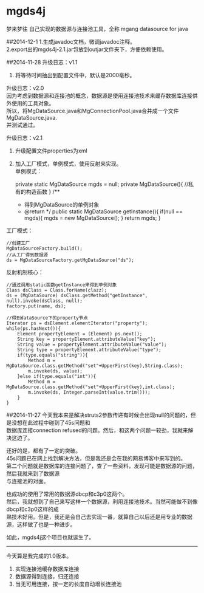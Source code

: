 mgds4j
======

梦来梦往 自己实现的数据源与连接池工具，全称 mgang datasource for java


##2014-12-1
1.生成javadoc文档，微调javadoc注释。<br/>
2.export出的mgds4j-2.1.jar包放到outjar文件夹下，方便依赖使用。

##2014-11-28
升级日志：v1.1<br/>
1. 将等待时间抽出到配置文件中，默认是2000毫秒。<br/>


升级日志：v2.0<br/>
因为考虑到数据源和连接池的概念，数据源是使用连接池技术来缓存数据库连接供外使用的工具对象。<br/>
所以，将MgDataSource.java和MgConnectionPool.java合并成一个文件MgDataSource.java.<br/>
并测试通过。

升级日志：v2.1<br/>
1. 升级配置文件properties为xml<br/>
2. 加入工厂模式，单例模式，使用反射来实现。<br/>
单例模式：<br/>

	private static MgDataSource mgds = null;
	private MgDataSource(){
		//私有的构造函数
	}
	/**
	 * 得到MgDataSource的单例对象
	 * @return
	 */
	public static MgDataSource getInstance(){
		if(null == mgds){
			mgds = new MgDataSource();
		}
		return mgds;
	}

工厂模式：<br/>

	//创建工厂
	MgDataSourceFactory.build();
	//从工厂得到数据源
	ds = MgDataSourceFactory.getMgDataSource("ds");

反射机制核心：<br/>

	//通过调用static函数getInstance来得到单例对象
	Class dsClass = Class.forName(clazz);
	ds = (MgDataSource) dsClass.getMethod("getInstance", null).invoke(dsClass, null);
	factory.put(name, ds);

	//得到dataSource下的property节点
	Iterator ps = dsElement.elementIterator("property"); 
	while(ps.hasNext()){
		Element propertyElement = (Element) ps.next();
		String key = propertyElement.attributeValue("key");
		String value = propertyElement.attributeValue("value");
		String type = propertyElement.attributeValue("type");
		if(type.equals("string")){
			Method m = MgDataSource.class.getMethod("set"+UpperFirst(key),String.class);
			m.invoke(ds, value);
		}else if(type.equals("int")){
			Method m = MgDataSource.class.getMethod("set"+UpperFirst(key),int.class);
			m.invoke(ds, Integer.parseInt(value.trim()));
		}
	}
 
##2014-11-27
今天我本来是解决struts2参数传递有时候会出现null的问题的，但是没想在此过程中碰到了45s问题和<br/>
数据库连接connection refused的问题。然后，和这两个问题一较劲，我就来解决这边了。<br/>

还好的是，都有了一定的突破。<br/>
45s问题已在网上找到解决方法，但是我还是会在我的网易博客中来写到的。<br/>
第二个问题就是数据库的连接问题了，查了一些资料，发现可能是数据源的问题，然后我就来到了数据源<br/>
与连接池的对面。<br/>

也成功的使用了常用的数据源dbcp和c3p0这两个。<br/>
然后，我就想到了自己来写这样一个数据源，利用连接池技术。当然可能做不到像dbcp和c3p0这样的成<br/>熟技术好用。但是，我还是会自己去实现一番，就算自己以后还是用专业的数据源，这样做了也是一种进步。<br/>

如此，mgds4j这个项目也就诞生了。
***
今天算是我完成的1.0版本。<br/>
1. 实现连接池缓存数据库连接<br/>
2. 数据源得到连接，归还连接<br/>
3. 当无可用连接，按一定的长度自动增长连接池<br/>